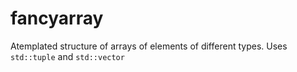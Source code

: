 # fancyarray
Atemplated structure of arrays of elements of different types. Uses `std::tuple` and `std::vector`
